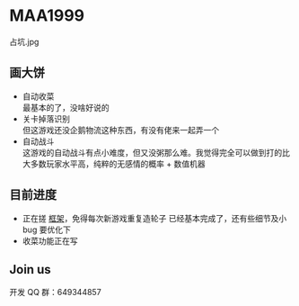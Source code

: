 # MAA1999

占坑.jpg

## 画大饼

- 自动收菜  
  最基本的了，没啥好说的
- 关卡掉落识别  
  但这游戏还没企鹅物流这种东西，有没有佬来一起弄一个
- 自动战斗  
  这游戏的自动战斗有点小难度，但又没粥那么难。我觉得完全可以做到打的比大多数玩家水平高，纯粹的无感情的概率 + 数值机器

## 目前进度

- 正在搓 [框架](https://github.com/MaaAssistantArknights/MaaFramework)，免得每次新游戏重复造轮子
  已经基本完成了，还有些细节及小 bug 要优化下
- 收菜功能正在写

## Join us

开发 QQ 群：649344857
